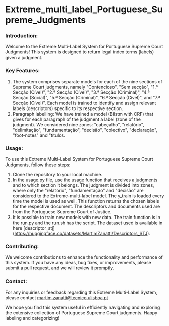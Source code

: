 # Extreme_multi_label_Portuguese_Supreme_Judgments

### Introduction:
Welcome to the Extreme Multi-Label System for Portuguese Supreme Court Judgments! This system is designed to return legal index terms (labels) given a judgment. 

### Key Features:
1. The system comprises separate models for each of the nine sections of Supreme Court judgments, namely "Contencioso", "Sem secção", "1.ª Secção (Cível)", "2.ª Secção (Cível)", "3.ª Secção (Criminal)", "4.ª Secção (Social)", "5.ª Secção (Criminal)", "6.ª Secção (Cível)", and "7.ª Secção (Cível)". Each model is trained to identify and assign relevant labels (descriptors) specific to its respective section.
2. Paragraph labelling: We have trained a model (Bilstm with CRF) that gives for each paragraph of the judgment a label (zone of the judgment). We considered nine zones: "cabeçalho", "relatório", "delimitação", "fundamentação", "decisão", "colectivo", "declaração", "foot-notes" and "títulos. 

### Usage:
To use this Extreme Multi-Label System for Portuguese Supreme Court Judgments, follow these steps:

1. Clone the repository to your local machine.
2. In the usage.py file, use the usage function that receives a judgments and to which section it belongs. The judgment is divided into zones, where only the "relatório", "fundamentação" and "decisão" are considered to the Extreme-multi-label model. The y_train is loaded every time the model is used as well. This function returns the chosen labels for the respective document. The descriptors and documents used are from the Portuguese Supreme Court of Justice.
3. It is possible to train new models with new data. The train function is in the run.py and the run.sh has the script. The dataset used is available in here [descriptor_stj] (https://huggingface.co/datasets/MartimZanatti/Descriptors_STJ).  

### Contributing:
We welcome contributions to enhance the functionality and performance of this system. If you have any ideas, bug fixes, or improvements, please submit a pull request, and we will review it promptly.

### Contact:
For any inquiries or feedback regarding this Extreme Multi-Label System, please contact martim.zanatti@tecnico.ulisboa.pt

We hope you find this system useful in efficiently navigating and exploring the extensive collection of Portuguese Supreme Court judgments. Happy labeling and categorizing!
